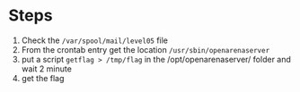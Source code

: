 # Steps

1) Check the `/var/spool/mail/level05` file
2) From the crontab entry get the location `/usr/sbin/openarenaserver`
3) put a script `getflag > /tmp/flag` in the /opt/openarenaserver/ folder and wait 2 minute
4) get the flag
